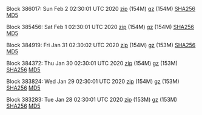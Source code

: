 Block 386017: Sun Feb  2 02:30:01 UTC 2020 [zip](https://files.01coin.io/mainnet/2020-02-02/bootstrap.dat.zip) (154M) [gz](https://files.01coin.io/mainnet/2020-02-02/bootstrap.dat.tar.gz) (154M) [SHA256](https://files.01coin.io/mainnet/2020-02-02/sha256.txt) [MD5](https://files.01coin.io/mainnet/2020-02-02/md5.txt)

Block 385456: Sat Feb  1 02:30:01 UTC 2020 [zip](https://files.01coin.io/mainnet/2020-02-01/bootstrap.dat.zip) (154M) [gz](https://files.01coin.io/mainnet/2020-02-01/bootstrap.dat.tar.gz) (154M) [SHA256](https://files.01coin.io/mainnet/2020-02-01/sha256.txt) [MD5](https://files.01coin.io/mainnet/2020-02-01/md5.txt)

Block 384919: Fri Jan 31 02:30:02 UTC 2020 [zip](https://files.01coin.io/mainnet/2020-01-31/bootstrap.dat.zip) (154M) [gz](https://files.01coin.io/mainnet/2020-01-31/bootstrap.dat.tar.gz) (153M) [SHA256](https://files.01coin.io/mainnet/2020-01-31/sha256.txt) [MD5](https://files.01coin.io/mainnet/2020-01-31/md5.txt)

Block 384372: Thu Jan 30 02:30:01 UTC 2020 [zip](https://files.01coin.io/mainnet/2020-01-30/bootstrap.dat.zip) (154M) [gz](https://files.01coin.io/mainnet/2020-01-30/bootstrap.dat.tar.gz) (153M) [SHA256](https://files.01coin.io/mainnet/2020-01-30/sha256.txt) [MD5](https://files.01coin.io/mainnet/2020-01-30/md5.txt)

Block 383824: Wed Jan 29 02:30:01 UTC 2020 [zip](https://files.01coin.io/mainnet/2020-01-29/bootstrap.dat.zip) (154M) [gz](https://files.01coin.io/mainnet/2020-01-29/bootstrap.dat.tar.gz) (153M) [SHA256](https://files.01coin.io/mainnet/2020-01-29/sha256.txt) [MD5](https://files.01coin.io/mainnet/2020-01-29/md5.txt)

Block 383283: Tue Jan 28 02:30:01 UTC 2020 [zip](https://files.01coin.io/mainnet/2020-01-28/bootstrap.dat.zip) (153M) [gz](https://files.01coin.io/mainnet/2020-01-28/bootstrap.dat.tar.gz) (153M) [SHA256](https://files.01coin.io/mainnet/2020-01-28/sha256.txt) [MD5](https://files.01coin.io/mainnet/2020-01-28/md5.txt)
